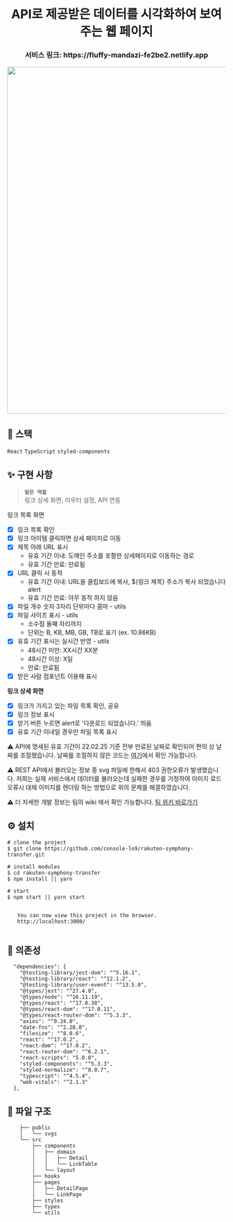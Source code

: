 <h1 align="center"> API로 제공받은 데이터를 시각화하여 보여주는 웹 페이지 </h1>

<h3 align="center"> 서비스 링크: https://fluffy-mandazi-fe2be2.netlify.app </h3>

<p align="center"><img width="800" src="https://user-images.githubusercontent.com/43867711/155720368-756e7b23-6d3e-49aa-8f55-81adc2a0dd21.gif" /></p>

## 🚀 스택

`React` `TypeScript` `styled-components`

## ✨ 구현 사항

> **`맡은 역할`** <br>
> 링크 상세 화면, 라우터 설정, API 연동

링크 목록 화면

- [x] 링크 목록 확인
- [x] 링크 아이템 클릭하면 상세 페이지로 이동
- [x] 제목 아래 URL 표시
  - 유효 기간 이내: 도메인 주소를 포함한 상세페이지로 이동하는 경로
  - 유효 기간 만료: 만료됨
- [x] URL 클릭 시 동작
  - 유효 기간 이내: URL을 클립보드에 복사, ${링크 제목} 주소가 복사 되었습니다 alert
  - 유효 기간 만료: 아무 동작 하지 않음
- [x] 파일 개수 숫자 3자리 단위마다 콤마 - utils
- [x] 파일 사이즈 표시 - utils
  - 소수점 둘째 자리까지
  - 단위는 B, KB, MB, GB, TB로 표기 (ex. 10.86KB)
- [x] 유효 기간 표시는 실시간 반영 - utils
  - 48시간 미만: XX시간 XX분
  - 48시간 이상: X일
  - 만료: 만료됨
- [x] 받은 사람 <Avatar /> 컴포넌트 이용해 표시

**링크 상세 화면**

- [x] 링크가 가지고 있는 파일 목록 확인, 공유
- [x] 링크 정보 표시
- [x] 받기 버튼 누르면 alert로 '다운로드 되었습니다.' 띄움
- [x] 유효 기간 이내일 경우만 파일 목록 표시

⚠️ API에 명세된 유효 기간이 22.02.25 기준 전부 만료된 날짜로 확인되어 편의 상 날짜를 조절했습니다. 날짜를 조절하지 않은 코드는 [여기](https://github.com/console-lo9/rakuten-symphony-transfer/blob/no-time-change/src/utils/getExpires.ts)에서 확인 가능합니다.

⚠️ REST API에서 불러오는 정보 중 svg 파일에 한해서 403 권한오류가 발생했습니다. 저희는 실제 서비스에서 데이터를 불러오는데 실패한 경우를 가정하여 이미지 로드 오류시 대체 이미지를 렌더링 하는 방법으로 위의 문제를 해결하였습니다.

⚠️ 더 자세한 개발 정보는 팀의 wiki 에서 확인 가능합니다. <a href='https://github.com/console-lo9/rakuten-symphony-transfer/wiki/%ED%94%84%EB%A1%9C%EC%A0%9D%ED%8A%B8-%EC%A7%84%ED%96%89%EA%B3%BC%EC%A0%95%EA%B3%BC-%EA%B3%A0%EB%AF%BC
'>팀 위키 바로가기</a>

## ⚙ 설치

```
# clone the project
$ git clone https://github.com/console-lo9/rakuten-symphony-transfer.git

# install modules
$ cd rakuten-symphony-transfer
$ npm install || yarn

# start
$ npm start || yarn start

⠀
⠀  You can now view this project in the browser.
⠀  http://localhost:3000/
⠀
```

## 🔗 의존성

```
  "dependencies": {
    "@testing-library/jest-dom": "^5.16.1",
    "@testing-library/react": "^12.1.2",
    "@testing-library/user-event": "^13.5.0",
    "@types/jest": "^27.4.0",
    "@types/node": "^16.11.19",
    "@types/react": "^17.0.38",
    "@types/react-dom": "^17.0.11",
    "@types/react-router-dom": "^5.3.3",
    "axios": "^0.24.0",
    "date-fns": "^2.28.0",
    "filesize": "^8.0.6",
    "react": "^17.0.2",
    "react-dom": "^17.0.2",
    "react-router-dom": "^6.2.1",
    "react-scripts": "5.0.0",
    "styled-components": "^5.3.3",
    "styled-normalize": "^8.0.7",
    "typescript": "^4.5.4",
    "web-vitals": "^2.1.3"
  },
```

## 📂 파일 구조

        ├── public
        │   └── svgs
        └── src
            ├── components
            │   ├── domain
            │   │   ├── Detail
            │   │   └── LinkTable
            │   └── layout
            ├── hooks
            ├── pages
            │   ├── DetailPage
            │   └── LinkPage
            ├── styles
            ├── types
            └── utils
